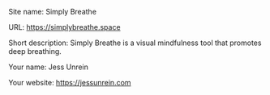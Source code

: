 Site name: Simply Breathe

URL: https://simplybreathe.space

Short description: Simply Breathe is a visual mindfulness tool that promotes deep breathing.


Your name:
Jess Unrein

Your website:
https://jessunrein.com
